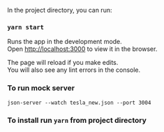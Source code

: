 In the project directory, you can run:

### `yarn start`

Runs the app in the development mode.\
Open [http://localhost:3000](http://localhost:3000) to view it in the browser.

The page will reload if you make edits.\
You will also see any lint errors in the console.


### To run mock server
```json-server --watch tesla_new.json --port 3004```

### To install run `yarn` from project directory
